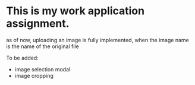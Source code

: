 # This is my work application assignment.

as of now, uploading an image is fully implemented,
 when the image name is the name of the original file
 
 
 To be added:
 
 * image selection modal
 * image cropping
